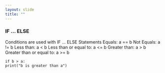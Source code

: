 ```yaml
---
layout: slide
title: ""
---
```

### IF ... ELSE

Conditions are used with IF ... ELSE Statements
Equals: a == b
Not Equals: a != b
Less than: a < b
Less than or equal to: a <= b
Greater than: a > b
Greater than or equal to: a >= b

```if b > a:```<br/>
  ```print("b is greater than a")```
